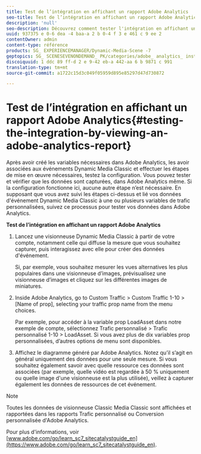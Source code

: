 ```yaml
---
title: Test de l’intégration en affichant un rapport Adobe Analytics
seo-title: Test de l’intégration en affichant un rapport Adobe Analytics
description: 'null'
seo-description: Découvrez comment tester l'intégration en affichant un rapport Adobe Analytics.
uuid: 937375 e 0-6 dea -4 baa-a 2 b 0-4 f 3 e 461 c 9 ee 2
contentOwner: admin
content-type: référence
products: SG_ EXPERIENCEMANAGER/Dynamic-Media-Scene -7
geptopics: SG_ SCENESEVENONDEMAND_ PK/categories/adobe_ analytics_ instrumentation_ kit
discoiquuid: 1 ddc 89 ff-d 2 e 9-42 eb-a 442-aa 6 b 9871 c 991
translation-type: tm+mt
source-git-commit: a1722c15d3c049f05959d895e85297d47d730872

---
```



# Test de l’intégration en affichant un rapport Adobe Analytics{#testing-the-integration-by-viewing-an-adobe-analytics-report}

Après avoir créé les variables nécessaires dans Adobe Analytics, les avoir associées aux événements Dynamic Media Classic et effectuer les étapes de mise en œuvre nécessaires, testez la configuration. Vous pouvez tester et vérifier que les données sont capturées, dans Adobe Analytics même. Si la configuration fonctionne ici, aucune autre étape n’est nécessaire. En supposant que vous avez suivi les étapes ci-dessus et lié vos données d'événement Dynamic Media Classic à une ou plusieurs variables de trafic personnalisées, suivez ce processus pour tester vos données dans Adobe Analytics.

**Test de l’intégration en affichant un rapport Adobe Analytics**

1. Lancez une visionneuse Dynamic Media Classic à partir de votre compte, notamment celle qui diffuse la mesure que vous souhaitez capturer, puis interagissez avec elle pour créer des données d'événement.

   Si, par exemple, vous souhaitez mesurer les vues alternatives les plus populaires dans une visionneuse d’images, prévisualisez une visionneuse d’images et cliquez sur les différentes images de miniatures.

1. Inside Adobe Analytics, go to Custom Traffic &gt; Custom Traffic 1-10 &gt; [Name of prop], selecting your traffic prop name from the menu choices.

   Par exemple, pour accéder à la variable prop LoadAsset dans notre exemple de compte, sélectionnez Trafic personnalisé &gt; Trafic personnalisé 1-10 &gt; LoadAsset. Si vous avez plus de dix variables prop personnalisées, d’autres options de menu sont disponibles.

1. Affichez le diagramme généré par Adobe Analytics. Notez qu’il s’agit en général uniquement des données pour une seule mesure. Si vous souhaitez également savoir avec quelle ressource ces données sont associées (par exemple, quelle vidéo est regardée à 50 % uniquement ou quelle image d'une visionneuse est la plus utilisée), veillez à capturer également les données de ressources de cet événement.

>[!NOTE]
>
>Toutes les données de visionneuse Classic Media Classic sont affichées et rapportées dans les rapports Trafic personnalisé ou Conversion personnalisée d'Adobe Analytics.

Pour plus d'informations, voir [www.adobe.com/go/learn_sc7_sitecatalystguide_en](https://www.adobe.com/go/learn_sc7_sitecatalystguide_en).
